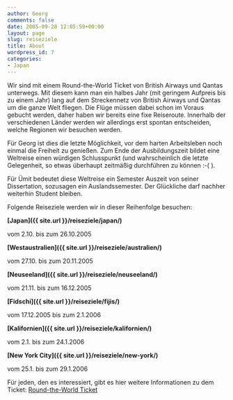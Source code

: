 ```yaml
---
author: Georg
comments: false
date: 2005-09-28 12:05:59+00:00
layout: page
slug: reiseziele
title: About
wordpress_id: 7
categories:
- Japan
---
```


Wir sind mit einem Round-the-World Ticket von British Airways und Qantas unterwegs. Mit diesem kann man ein halbes Jahr (mit geringem Aufpreis bis zu einem Jahr) lang auf dem Streckennetz von British Airways und Qantas um die ganze Welt fliegen. Die Flüge müssen dabei schon im Voraus gebucht werden, daher haben wir bereits eine fixe Reiseroute. Innerhalb der verschiedenen Länder werden wir allerdings erst spontan entscheiden, welche Regionen wir besuchen werden.

Für Georg ist dies die letzte Möglichkeit, vor dem harten Arbeitsleben noch einmal die Freiheit zu genießen. Zum Ende der Ausbildungszeit bildet eine Weltreise einen würdigen Schlusspunkt (und wahrscheinlich die letzte Gelegenheit, so etwas überhaupt zeitmäßig durchführen zu können :-( ).

Für Ümit bedeutet diese Weltreise ein Semester Auszeit von seiner Dissertation, sozusagen ein Auslandssemester. Der Glückliche darf nachher weiterhin Student bleiben.

Folgende Reiseziele werden wir in dieser Reihenfolge besuchen:

**[Japan]({{ site.url }}/reiseziele/japan/)**

vom 2.10. bis zum 26.10.2005

**[Westaustralien]({{ site.url }}/reiseziele/australien/)**

vom 27.10. bis zum 20.11.2005

**[Neuseeland]({{ site.url }}/reiseziele/neuseeland/)**

vom 21.11. bis zum 16.12.2005

**[Fidschi]({{ site.url }}/reiseziele/fijis/)**

vom 17.12.2005 bis zum 2.1.2006

**[Kalifornien]({{ site.url }}/reiseziele/kalifornien/)**

vom 2.1. bis zum 24.1.2006

**[New York City]({{ site.url }}/reiseziele/new-york/)**

vom 25.1. bis zum 29.1.2006


Für jeden, den es interessiert, gibt es hier weitere Informationen zu dem Ticket:
[Round-the-World Ticket](http://www.statravel.at/at/flugauswahl/round_the_world/index.shtml)

